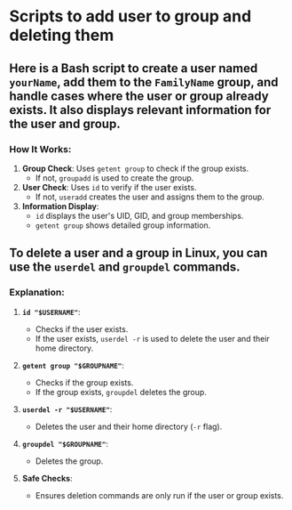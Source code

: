 # Scripts to add user to group and deleting them 

## Here is a Bash script to create a user named `yourName`, add them to the `FamilyName` group, and handle cases where the user or group already exists. It also displays relevant information for the user and group.
 
### How It Works:
1. **Group Check**: Uses `getent group` to check if the group exists.
   - If not, `groupadd` is used to create the group.
2. **User Check**: Uses `id` to verify if the user exists.
   - If not, `useradd` creates the user and assigns them to the group.
3. **Information Display**:
   - `id` displays the user's UID, GID, and group memberships.
   - `getent group` shows detailed group information.


## To delete a user and a group in Linux, you can use the `userdel` and `groupdel` commands.


### Explanation:
1. **`id "$USERNAME"`**:  
   - Checks if the user exists.
   - If the user exists, `userdel -r` is used to delete the user and their home directory.
   
2. **`getent group "$GROUPNAME"`**:  
   - Checks if the group exists.
   - If the group exists, `groupdel` deletes the group.

3. **`userdel -r "$USERNAME"`**:  
   - Deletes the user and their home directory (`-r` flag).

4. **`groupdel "$GROUPNAME"`**:  
   - Deletes the group.

5. **Safe Checks**:  
   - Ensures deletion commands are only run if the user or group exists.





